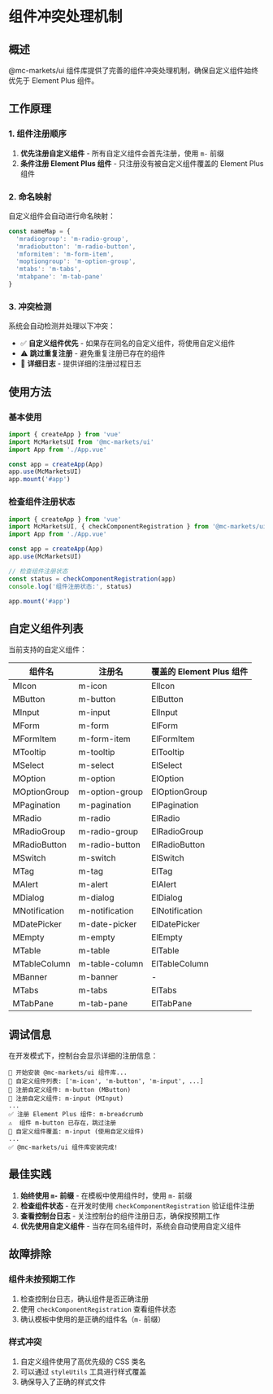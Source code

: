 # 组件冲突处理机制

## 概述

@mc-markets/ui 组件库提供了完善的组件冲突处理机制，确保自定义组件始终优先于 Element Plus 组件。

## 工作原理

### 1. 组件注册顺序

1. **优先注册自定义组件** - 所有自定义组件会首先注册，使用 `m-` 前缀
2. **条件注册 Element Plus 组件** - 只注册没有被自定义组件覆盖的 Element Plus 组件

### 2. 命名映射

自定义组件会自动进行命名映射：

```javascript
const nameMap = {
  'mradiogroup': 'm-radio-group',
  'mradiobutton': 'm-radio-button', 
  'mformitem': 'm-form-item',
  'moptiongroup': 'm-option-group',
  'mtabs': 'm-tabs',
  'mtabpane': 'm-tab-pane'
}
```

### 3. 冲突检测

系统会自动检测并处理以下冲突：

- ✅ **自定义组件优先** - 如果存在同名的自定义组件，将使用自定义组件
- ⚠️ **跳过重复注册** - 避免重复注册已存在的组件
- 📝 **详细日志** - 提供详细的注册过程日志

## 使用方法

### 基本使用

```javascript
import { createApp } from 'vue'
import McMarketsUI from '@mc-markets/ui'
import App from './App.vue'

const app = createApp(App)
app.use(McMarketsUI)
app.mount('#app')
```

### 检查组件注册状态

```javascript
import { createApp } from 'vue'
import McMarketsUI, { checkComponentRegistration } from '@mc-markets/ui'
import App from './App.vue'

const app = createApp(App)
app.use(McMarketsUI)

// 检查组件注册状态
const status = checkComponentRegistration(app)
console.log('组件注册状态:', status)

app.mount('#app')
```

## 自定义组件列表

当前支持的自定义组件：

| 组件名 | 注册名 | 覆盖的 Element Plus 组件 |
|-------|--------|-------------------------|
| MIcon | m-icon | ElIcon |
| MButton | m-button | ElButton |
| MInput | m-input | ElInput |
| MForm | m-form | ElForm |
| MFormItem | m-form-item | ElFormItem |
| MTooltip | m-tooltip | ElTooltip |
| MSelect | m-select | ElSelect |
| MOption | m-option | ElOption |
| MOptionGroup | m-option-group | ElOptionGroup |
| MPagination | m-pagination | ElPagination |
| MRadio | m-radio | ElRadio |
| MRadioGroup | m-radio-group | ElRadioGroup |
| MRadioButton | m-radio-button | ElRadioButton |
| MSwitch | m-switch | ElSwitch |
| MTag | m-tag | ElTag |
| MAlert | m-alert | ElAlert |
| MDialog | m-dialog | ElDialog |
| MNotification | m-notification | ElNotification |
| MDatePicker | m-date-picker | ElDatePicker |
| MEmpty | m-empty | ElEmpty |
| MTable | m-table | ElTable |
| MTableColumn | m-table-column | ElTableColumn |
| MBanner | m-banner | - |
| MTabs | m-tabs | ElTabs |
| MTabPane | m-tab-pane | ElTabPane |

## 调试信息

在开发模式下，控制台会显示详细的注册信息：

```
🚀 开始安装 @mc-markets/ui 组件库...
🔧 自定义组件列表: ['m-icon', 'm-button', 'm-input', ...]
🎯 注册自定义组件: m-button (MButton)
🎯 注册自定义组件: m-input (MInput)
...
✅ 注册 Element Plus 组件: m-breadcrumb
⚠️  组件 m-button 已存在，跳过注册
🎯 自定义组件覆盖: m-input (使用自定义组件)
...
✅ @mc-markets/ui 组件库安装完成!
```

## 最佳实践

1. **始终使用 `m-` 前缀** - 在模板中使用组件时，使用 `m-` 前缀
2. **检查组件状态** - 在开发时使用 `checkComponentRegistration` 验证组件注册
3. **查看控制台日志** - 关注控制台的组件注册日志，确保按预期工作
4. **优先使用自定义组件** - 当存在同名组件时，系统会自动使用自定义组件

## 故障排除

### 组件未按预期工作

1. 检查控制台日志，确认组件是否正确注册
2. 使用 `checkComponentRegistration` 查看组件状态
3. 确认模板中使用的是正确的组件名（`m-` 前缀）

### 样式冲突

1. 自定义组件使用了高优先级的 CSS 类名
2. 可以通过 `styleUtils` 工具进行样式覆盖
3. 确保导入了正确的样式文件
